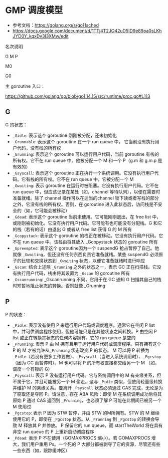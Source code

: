 # GMP 调度模型

- 参考文档：https://golang.org/s/go11sched
- https://docs.google.com/document/d/1TTj4T2JO42uD5ID9e89oa0sLKhJYD0Y_kqxDv3I3XMw/edit



名次说明

G
M
P



M0

G0





主 goroutine 入口：

https://github.com/golang/go/blob/go1.14.15/src/runtime/proc.go#L113







## G



G 的状态：

- `_Gidle`: 表示这个 goroutine 刚刚被分配，还未初始化
- `_Grunnable`: 表示这个 goroutine 在一个 run queue 中， 它当前没有执行用户代码，没有栈的所有权
- `_Grunning`: 表示这个 goroutine 可以运行用户代码，当前 goroutine 有栈的所有权。它不在 run queue 中。他被分配一个 M 和一个 P（g.m 和 g.m.p 是有效的）
- `_Gsyscall`: 表示这个 goroutine 正在执行一个系统调用。它没有执行用户代码。它有栈的所有权。它不在 run queue 中，它被分配一个 M
- `_Gwaiting`: 表示 goroutine 在运行时被阻塞。它没有执行用户代码。它不在 run queue 中，但应该记录在某处（如，channel 等待队列），以便在需要时准备就绪。除了 channel 操作可以在适当的channel 锁下读或者写栈的部分之外，它没有栈的所有权。否则，在 goroutine 进入此状态后，访问栈是不安全的（如，它可能会被移动）
- `_Gdead`: 表示这个 goroutine 当前未使用。它可能刚刚退出，在 free list 中，或刚刚被初始化。它没有执行用户代码。它可能有也可能没有分配栈。G 和它的栈（若有的话）由退出 G 或者从  free list 获得 G 的 M 所有
- `_Gcopystack`: 表示这个 goroutine 的栈正在被移动。它没有执行用户代码。它不在 run queue 中。该栈由将其放入 _Gcopystack 状态的 goroutine 所有
- `_Gpreempted`: 表示这个 goroutine因为一个 suspendG 抢占暂停了自己。他就像 `_Gwaiting`，但还没有任何东西负责它准备就绪。某些 suspendG 必须原子的比较和交换状态到 `_Gwaiting` 状态，以便它准备就绪时进行响应
- `_Gscan`: 结合上述除  `_Grunning`  之外的状态之一，表示 GC 正在扫描栈。它没有执行用户代码，栈由将其设置为 `_Gscan` 的 goroutine 所有
- `_Gscanrunning`:  _Gscanrunning 不同，它用于在 GC 通知 G 扫描其自己的栈时短暂地阻止状态的转换。否则就像 _Grunning



## P

P 的状态：

- `_Pidle`: 表示没有使用 P 来运行用户代码或调度程序。通常它在空闲 P list 中，并可供调度程序使用，但他可能只是在其他状态之间转换。P 由空闲 P list 或正在转换其状态的任何内容拥有。它的 run queue 是空的
- `_Prunning`: 表示 P 由 M 拥有且用于运行用户代码或调度程序。只有拥有这个 P 的 M 才被允许从`_Prunning` 状态改变 P 的状态。 M 可以将 P 转换为 `_Pidle`（若没有更多工作要做）、`_Psyscall`（当进入系统调用时）、`_Pgcstop`（因为 GC 而暂停时）。M 也可以将 P 的所有权直接移交给另一个 M （如，调度一个有锁的 G）
- `_Psyscall`: 表示 P 没有运行用户代码。它与系统调用中的 M 有亲缘关系，但不属于它，并且可能被另一个 M 偷走。这与 `_Pidle` 类似，但使用轻量级转换并维护 M 的亲缘关系。要离开 `_Psyscall` 状态必须通过 CAS 完成，无论是为了窃取还是夺回 P。请注意，存在 ABA 风险：即使 M 在系统调用成功后将其原始 P 通过 CAS 返回到 `_Prunning`，也必须了解 P 可能在此期间已被另一个 M 使用过
- `_Pgcstop`: 表示 P 因为 STW 暂停，并由 STW 的M所拥有。STW 的 M 继续使用它的 P，即使在 `_Pgcstop` 状态。从 `_Prunning` 到 `_Pgcstop` 的转换会导致 M 释放其 P 并停放。 P 保留它的 run queue，而 startTheWorld 将在具有非空 run queue 的 P 上重新启动调度程序
- `_Pdead`: 表示 P 不在使用（GOMAXPROCS 缩小）。若 GOMAXPROCS 增大，我们用户重用 Ps。一个死的 P 大部分都被剥夺了它的资源，尽管还有些一些东西（如，跟踪缓冲区）

